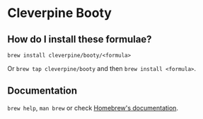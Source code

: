 # Cleverpine Booty

## How do I install these formulae?

`brew install cleverpine/booty/<formula>`

Or `brew tap cleverpine/booty` and then `brew install <formula>`.

## Documentation

`brew help`, `man brew` or check [Homebrew's documentation](https://docs.brew.sh).
